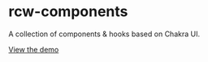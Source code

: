 # rcw-components

A collection of components & hooks based on Chakra UI.

[View the demo](https://rorywillis.github.io/rcw-components/?path=/story/card--basic)
